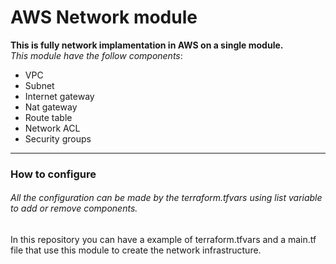 # AWS Network module
**This is fully network implamentation in AWS on a single module.**<br>
*This module have the follow components*:<br>
- VPC
- Subnet
- Internet gateway
- Nat gateway
- Route table
- Network ACL
- Security groups

------------

### How to configure
###### All the configuration can be made by the terraform.tfvars using list variable to add or remove components.
In this repository you can have a example of terraform.tfvars and a main.tf file that use this module to create the network infrastructure.
